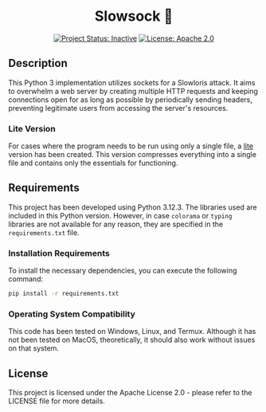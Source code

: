 <div align="center">

# Slowsock 🦥

[![Project Status: Inactive](https://www.repostatus.org/badges/latest/inactive.svg)](https://www.repostatus.org/#inactive)
[![License: Apache 2.0](https://img.shields.io/badge/License-Apache%202.0-green.svg)](LICENSE)

</div>

## Description
This Python 3 implementation utilizes sockets for a Slowloris attack. It aims to overwhelm a web server by creating multiple HTTP requests and keeping connections open for as long as possible by periodically sending headers, preventing legitimate users from accessing the server's resources.

### Lite Version

For cases where the program needs to be run using only a single file, a [lite](https://github.com/blue-person/slowsock/releases/latest/download/slowsock-lite.zip) version has been created. This version compresses everything into a single file and contains only the essentials for functioning.

## Requirements
This project has been developed using Python 3.12.3. The libraries used are included in this Python version. However, in case `colorama` or `typing` libraries are not available for any reason, they are specified in the `requirements.txt` file.

### Installation Requirements

To install the necessary dependencies, you can execute the following command:

```bash
pip install -r requirements.txt
```

### Operating System Compatibility

This code has been tested on Windows, Linux, and Termux. Although it has not been tested on MacOS, theoretically, it should also work without issues on that system.

## License
This project is licensed under the Apache License 2.0 - please refer to the LICENSE file for more details.
